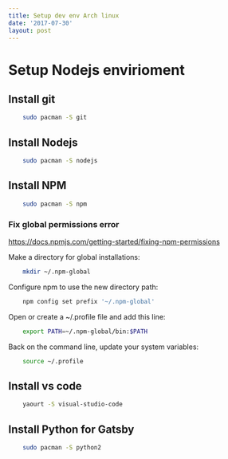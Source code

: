 ```yaml
---
title: Setup dev env Arch linux
date: '2017-07-30'
layout: post
---
```


# Setup Nodejs envirioment

## Install git
```bash
    sudo pacman -S git
```

## Install Nodejs
```bash
    sudo pacman -S nodejs
```

## Install NPM
```bash
    sudo pacman -S npm
```

### Fix global permissions error
https://docs.npmjs.com/getting-started/fixing-npm-permissions

Make a directory for global installations:
```bash
    mkdir ~/.npm-global
```

Configure npm to use the new directory path:
```bash
    npm config set prefix '~/.npm-global'
```

Open or create a ~/.profile file and add this line:
```bash
    export PATH=~/.npm-global/bin:$PATH
```

Back on the command line, update your system variables:
```bash
    source ~/.profile
```

## Install vs code
```bash
    yaourt -S visual-studio-code
```

## Install Python for Gatsby
```bash
    sudo pacman -S python2
```
